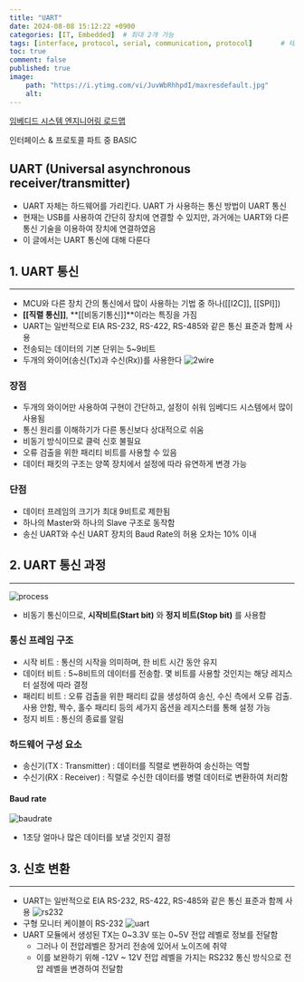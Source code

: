 ```yaml
---
title: "UART"
date: 2024-08-08 15:12:22 +0900
categories: [IT, Embedded]  # 최대 2개 가능
tags: [interface, protocol, serial, communication, protocol]       # 태그는 항상 소문자로 작성할 것
toc: true
comment: false
published: true
image:
    path: "https://i.ytimg.com/vi/JuvWbRhhpdI/maxresdefault.jpg" 
    alt: 
---
```

[임베디드 시스템 엔지니어링 로드맵](https://jinhg0214.github.io/posts/Roadmap/)

인터페이스 & 프로토콜 파트 중 BASIC

## UART (Universal asynchronous receiver/transmitter)
- UART 자체는 하드웨어를 가리킨다. UART 가 사용하는 통신 방법이 UART 통신
- 현재는 USB를 사용하여 간단히 장치에 연결할 수 있지만, 과거에는 UART와 다른 통신 기술을 이용하여 장치에 연결하였음 
- 이 글에서는 UART 통신에 대해 다룬다

## 1. UART 통신
---
- MCU와 다른 장치 간의 통신에서 많이 사용하는 기법 중 하나([[I2C]], [[SPI]])
- **[[직렬 통신]]**, **[[비동기통신]]**이라는 특징을 가짐
- UART는 일반적으로 EIA RS-232, RS-422, RS-485와 같은 통신 표준과 함께 사용
- 전송되는 데이터의 기본 단위는 5~9비트
- 두개의 와이어(송신(Tx)과 수신(Rx))를 사용한다
![2wire](https://vanhunteradams.com/Protocols/UART/uart_hardware.png)

### 장점
- 두개의 와이어만 사용하여 구현이 간단하고, 설정이 쉬워 임베디드 시스템에서 많이 사용됨
- 통신 원리를 이해하기가 다른 통신보다 상대적으로 쉬움
- 비동기 방식이므로 클럭 신호 불필요
- 오류 검출을 위한 패리티 비트를 사용할 수 있음
- 데이터 패킷의 구조는 양쪽 장치에서 설정에 따라 유연하게 변경 가능

### 단점
- 데이터 프레임의 크기가 최대 9비트로 제한됨
- 하나의 Master와 하나의 Slave 구조로 동작함
- 송신 UART와 수신 UART 장치의 Baud Rate의 허용 오차는 10% 이내

## 2. UART 통신 과정
---
![process](https://blog.kakaocdn.net/dn/bvjBn8/btrmg4Ibhb4/hNXGi00SSWGf2fjW3KJwc0/img.png)
- 비동기 통신이므로, **시작비트(Start bit)** 와 **정지 비트(Stop bit)** 를 사용함

### 통신 프레임 구조
- 시작 비트 : 통신의 시작을 의미하며, 한 비트 시간 동안 유지
- 데이터 비트 : 5~8비트의 데이터를 전송함. 몇 비트를 사용할 것인지는 해당 레지스터 설정에 따라 결정
- 패리티 비트 : 오류 검출을 위한 패리티 값을 생성하여 송신, 수신 측에서 오류 검출. 사용 안함, 짝수, 홀수 패리티 등의 세가지 옵션을 레지스터를 통해 설정 가능
- 정지 비트 : 통신의 종료를 알림

### 하드웨어 구성 요소
- 송신기(TX : Transmitter) : 데이터를 직렬로 변환하여 송신하는 역할
- 수신기(RX : Receiver) : 직렬로 수신한 데이터를 병렬 데이터로 변환하여 처리함

#### Baud rate
![baudrate](https://mblogthumb-phinf.pstatic.net/MjAyMjA3MjdfMjk0/MDAxNjU4OTAzMjg3NTM1.GUcMPIDoK3oX9vMkTPdjSvI66cvxH6qgh--mB6vpqiQg.L9viWuvCTqDkBVgKdhan98eWB638zuRwbQzDagTOh0Eg.PNG.uriworks/99789E4A5A45F5D737.png?type=w800)
- 1초당 얼마나 많은 데이터를 보낼 것인지 결정

## 3. 신호 변환
---
- UART는 일반적으로 EIA RS-232, RS-422, RS-485와 같은 통신 표준과 함께 사용
![rs232](https://plc247.com/wp-content/uploads/2020/08/what-is-the-rs-232-interface-standard-810x482.jpg)
- 구형 모니터 케이블이 RS-232
![uart](https://blog.kakaocdn.net/dn/lEefT/btrmhISbAsh/2K7fisweKm6QJX9KU6wqr0/img.png)
- UART 모듈에서 생성된 TX는 0~3.3V 또는 0~5V 전압 레벨로 정보를 전달함
	- 그러나 이 전압레벨은 장거리 전송에 있어서 노이즈에 취약
	- 이를 보완하기 위해 -12V ~ 12V 전압 레벨을 가지는 RS232 통신 방식으로 전압 레벨을 변경하여 전달함